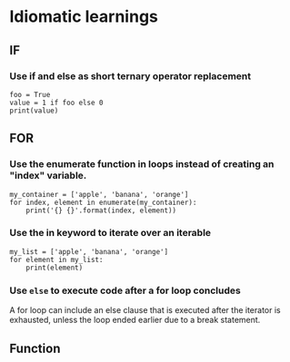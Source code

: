 # Idiomatic learnings

## IF
### Use if and else as short ternary operator replacement
```
foo = True
value = 1 if foo else 0
print(value)
```

## FOR
### Use the enumerate function in loops instead of creating an "index" variable. 
```
my_container = ['apple', 'banana', 'orange']
for index, element in enumerate(my_container):
    print('{} {}'.format(index, element))
```

### Use the in keyword to iterate over an iterable
```
my_list = ['apple', 'banana', 'orange']
for element in my_list:
    print(element)
```
### Use `else` to execute code after a for loop concludes
A for loop can include an else clause that is executed after the iterator is exhausted, unless the loop ended earlier due to a break statement.

## Function
